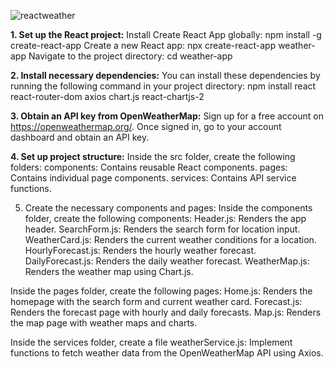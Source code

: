 ![reactweather](https://github.com/semihdursungul/react_projects/assets/114025283/4e07b432-b37b-4b8e-b4fb-1ef9ac90a756)

**1. Set up the React project:**
  Install Create React App globally: npm install -g create-react-app
  Create a new React app: npx create-react-app weather-app
  Navigate to the project directory: cd weather-app
  
**2. Install necessary dependencies:**
  You can install these dependencies by running the following command in your project directory:
    npm install react react-router-dom axios chart.js react-chartjs-2

  
**3. Obtain an API key from OpenWeatherMap:**
  Sign up for a free account on https://openweathermap.org/.
  Once signed in, go to your account dashboard and obtain an API key.
  
**4. Set up project structure:**
  Inside the src folder, create the following folders:
    components: Contains reusable React components.
    pages: Contains individual page components.
    services: Contains API service functions.

5. Create the necessary components and pages:
  Inside the components folder, create the following components:
    Header.js: Renders the app header.
    SearchForm.js: Renders the search form for location input.
    WeatherCard.js: Renders the current weather conditions for a location.
    HourlyForecast.js: Renders the hourly weather forecast.
    DailyForecast.js: Renders the daily weather forecast.
    WeatherMap.js: Renders the weather map using Chart.js.

  Inside the pages folder, create the following pages:
    Home.js: Renders the homepage with the search form and current weather card.
    Forecast.js: Renders the forecast page with hourly and daily forecasts.
    Map.js: Renders the map page with weather maps and charts.

  Inside the services folder, create a file weatherService.js:
    Implement functions to fetch weather data from the OpenWeatherMap API using Axios.


